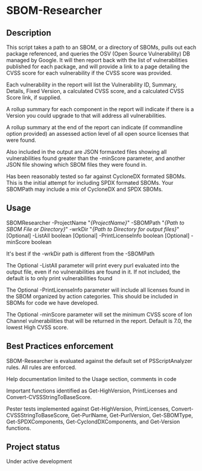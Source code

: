 # SBOM-Researcher


## Description
This script takes a path to an SBOM, or a directory of SBOMs, pulls out each
package referenced, and queries the OSV (Open Source Vulnerability) DB
managed by Google. It will then report back with the list of vulnerabilities
published for each package, and will provide a link to a page detailing the
CVSS score for each vulnerability if the CVSS score was provided.

Each vulnerability in the report will list the Vulnerability ID, Summary,
Details, Fixed Version, a calculated CVSS score, and a calculated CVSS Score link, if supplied.

A rollup summary for each component in the report will indicate if there is a Version
you could upgrade to that will address all vulnerabilities.

A rollup summary at the end of the report can indicate (if commandline option provided)
an assessed action level of all open source licenses that were found.

Also included in the output are JSON formaxted files showing all vulnerabilities found greater than the -minScore
parameter, and another JSON file showing which SBOM files they were found in.

Has been reasonably tested so far against CycloneDX formated SBOMs.
This is the initial attempt for including SPDX formated SBOMs.
Your SBOMPath may include a mix of CycloneDX and SPDX SBOMs.
## Usage
SBOMResearcher -ProjectName "_{ProjectName}_" -SBOMPath "_{Path to SBOM File or Directory}_" -wrkDir
"_{Path to Directory for output files}_" [Optional] -ListAll boolean [Optional] -PrintLicenseInfo boolean [Optional] -minScore boolean

It's best if the -wrkDir path is different from the -SBOMPath

The Optional -ListAll parameter will print every purl evaluated into the
output file, even if no vulnerabilities are found in it. If not included,
the default is to only print vulnerabilities found

The Optional -PrintLicenseInfo parameter will include all licenses found in the SBOM organized by action categories. This should be included in SBOMs for code we have developed.

The Optional -minScore parameter will set the minimum CVSS score of Ion Channel vulnerabilities that will be returned in the report. Default is 7.0, the lowest High CVSS score.


## Best Practices enforcement
SBOM-Researcher is evaluated against the default set of PSScriptAnalyzer
rules. All rules are enforced.

Help documentation limited to the Usage section, comments in code

Important functions identified as Get-HighVersion, PrintLicenses and Convert-CVSSStringToBaseScore.

Pester tests implemented against Get-HighVersion, PrintLicenses, Convert-CVSSStringToBaseScore, Get-PurlName, Get-PurlVersion, Get-SBOMType, Get-SPDXComponents, Get-CyclondDXComponents, and Get-Version functions.

## Project status
Under active development

